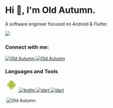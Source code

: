 # Hi 👋, I'm Old Autumn.
A software engineer focused on Android & Flutter.

![](https://github-profile-trophy.vercel.app/?username=penkzhou)

### Connect with me:

<p align="left">
  <a href="https://twitter.com/pkg_android" target="blank">
    <img align="center" src="https://raw.githubusercontent.com/penkzhou/penkzhou/main/Logo_of_Twitter.svg" alt="Old Autumn" height="30" width="40" />
  </a>
  <a href="https://stackoverflow.com/users/669647/penkzhou" target="blank">
    <img align="center" src="https://raw.githubusercontent.com/penkzhou/penkzhou/main/Stack_Overflow_icon.svg" alt="Old Autumn" height="30" width="40" />
  </a>
</p>

### Languages and Tools
<p align="left"> 
  <a href="https://developer.android.com" target="_blank"> 
    <img src="https://raw.githubusercontent.com/devicons/devicon/master/icons/android/android-original-wordmark.svg" alt="android" width="40" height="40"/> 
  </a> 
  <a href="https://kotlinlang.org" target="_blank"> 
    <img src="https://www.vectorlogo.zone/logos/kotlinlang/kotlinlang-icon.svg" alt="kotlin" width="40" height="40"/> 
  </a> 
  <a href="https://dart.dev" target="_blank"> 
    <img src="https://raw.githubusercontent.com/penkzhou/penkzhou/main/Dart-logo-icon.svg" alt="dart" width="40" height="40"/> 
  </a> 
  
  <a href="https://flutter.dev" target="_blank"> 
    <img src="https://raw.githubusercontent.com/penkzhou/penkzhou/main/flutter-svgrepo-com.svg" alt="dart" width="40" height="40"/> 
  </a> 
</p>

<p>&nbsp;<img align="center" src="https://github-readme-stats.vercel.app/api?username=penkzhou&show_icons=true&locale=en" alt="Old Autumn" /></p>
